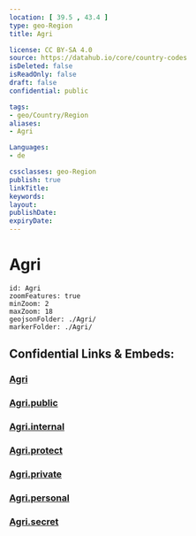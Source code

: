 ```yaml
---
location: [ 39.5 , 43.4 ] 
type: geo-Region
title: Agri

license: CC BY-SA 4.0
source: https://datahub.io/core/country-codes
isDeleted: false
isReadOnly: false
draft: false
confidential: public

tags:
- geo/Country/Region
aliases:
- Agri

Languages:
- de

cssclasses: geo-Region
publish: true
linkTitle: 
keywords: 
layout: 
publishDate: 
expiryDate: 
---
```


# Agri

```leaflet
id: Agri
zoomFeatures: true 
minZoom: 2 
maxZoom: 18
geojsonFolder: ./Agri/
markerFolder: ./Agri/
```


## Confidential Links & Embeds: 

### [Agri](/_Standards/Earth/Continent/Europe/Europe~East/Turkey/Provinces~Turkey/Agri.md) 

### [Agri.public](/_public/Earth/Continent/Europe/Europe~East/Turkey/Provinces~Turkey/Agri.public.md) 

### [Agri.internal](/_internal/Earth/Continent/Europe/Europe~East/Turkey/Provinces~Turkey/Agri.internal.md) 

### [Agri.protect](/_protect/Earth/Continent/Europe/Europe~East/Turkey/Provinces~Turkey/Agri.protect.md) 

### [Agri.private](/_private/Earth/Continent/Europe/Europe~East/Turkey/Provinces~Turkey/Agri.private.md) 

### [Agri.personal](/_personal/Earth/Continent/Europe/Europe~East/Turkey/Provinces~Turkey/Agri.personal.md) 

### [Agri.secret](/_secret/Earth/Continent/Europe/Europe~East/Turkey/Provinces~Turkey/Agri.secret.md)


